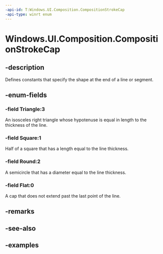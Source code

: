 ```yaml
---
-api-id: T:Windows.UI.Composition.CompositionStrokeCap
-api-type: winrt enum
---
```


<!-- Enumeration syntax.
public enum CompositionStrokeCap : int 
-->

# Windows.UI.Composition.CompositionStrokeCap

## -description

Defines constants that specify the shape at the end of a line or segment.



## -enum-fields

### -field Triangle:3

An isosceles right triangle whose hypotenuse is equal in length to the thickness of the line.

### -field Square:1

Half of a square that has a length equal to the line thickness.

### -field Round:2

A semicircle that has a diameter equal to the line thickness.

### -field Flat:0

A cap that does not extend past the last point of the line.

## -remarks

## -see-also

## -examples


